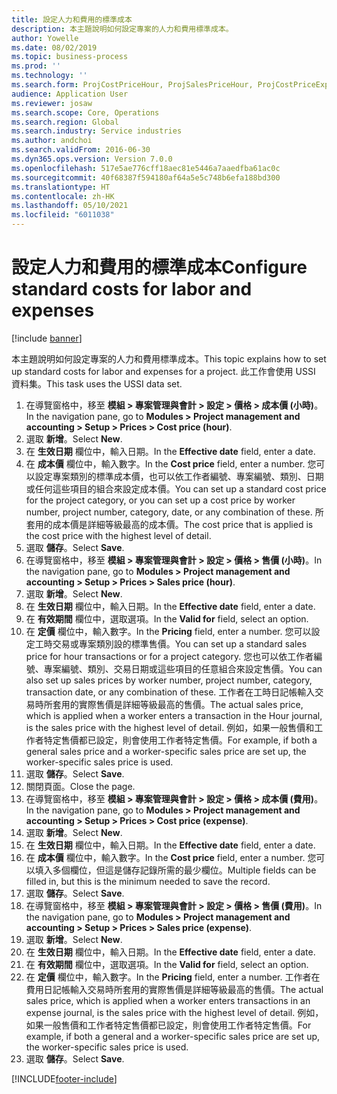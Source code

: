 ```yaml
---
title: 設定人力和費用的標準成本
description: 本主題說明如何設定專案的人力和費用標準成本。
author: Yowelle
ms.date: 08/02/2019
ms.topic: business-process
ms.prod: ''
ms.technology: ''
ms.search.form: ProjCostPriceHour, ProjSalesPriceHour, ProjCostPriceExpense, ProjSalesPriceCost
audience: Application User
ms.reviewer: josaw
ms.search.scope: Core, Operations
ms.search.region: Global
ms.search.industry: Service industries
ms.author: andchoi
ms.search.validFrom: 2016-06-30
ms.dyn365.ops.version: Version 7.0.0
ms.openlocfilehash: 517e5ae776cff18aec81e5446a7aaedfba61ac0c
ms.sourcegitcommit: 40f68387f594180af64a5e5c748b6efa188bd300
ms.translationtype: HT
ms.contentlocale: zh-HK
ms.lasthandoff: 05/10/2021
ms.locfileid: "6011038"
---
```

# <a name="configure-standard-costs-for-labor-and-expenses"></a><span data-ttu-id="f54fa-103">設定人力和費用的標準成本</span><span class="sxs-lookup"><span data-stu-id="f54fa-103">Configure standard costs for labor and expenses</span></span>

[!include [banner](../../includes/banner.md)]

<span data-ttu-id="f54fa-104">本主題說明如何設定專案的人力和費用標準成本。</span><span class="sxs-lookup"><span data-stu-id="f54fa-104">This topic explains how to set up standard costs for labor and expenses for a project.</span></span> <span data-ttu-id="f54fa-105">此工作會使用 USSI 資料集。</span><span class="sxs-lookup"><span data-stu-id="f54fa-105">This task uses the USSI data set.</span></span>

1. <span data-ttu-id="f54fa-106">在導覽窗格中，移至 **模組 > 專案管理與會計 > 設定 > 價格 > 成本價 (小時)**。</span><span class="sxs-lookup"><span data-stu-id="f54fa-106">In the navigation pane, go to **Modules > Project management and accounting > Setup > Prices > Cost price (hour)**.</span></span>
2. <span data-ttu-id="f54fa-107">選取 **新增**。</span><span class="sxs-lookup"><span data-stu-id="f54fa-107">Select **New**.</span></span>
3. <span data-ttu-id="f54fa-108">在 **生效日期** 欄位中，輸入日期。</span><span class="sxs-lookup"><span data-stu-id="f54fa-108">In the **Effective date** field, enter a date.</span></span>
4. <span data-ttu-id="f54fa-109">在 **成本價** 欄位中，輸入數字。</span><span class="sxs-lookup"><span data-stu-id="f54fa-109">In the **Cost price** field, enter a number.</span></span> <span data-ttu-id="f54fa-110">您可以設定專案類別的標準成本價，也可以依工作者編號、專案編號、類別、日期或任何這些項目的組合來設定成本價。</span><span class="sxs-lookup"><span data-stu-id="f54fa-110">You can set up a standard cost price for the project category, or you can set up a cost price by worker number, project number, category, date, or any combination of these.</span></span> <span data-ttu-id="f54fa-111">所套用的成本價是詳細等級最高的成本價。</span><span class="sxs-lookup"><span data-stu-id="f54fa-111">The cost price that is applied is the cost price with the highest level of detail.</span></span>  
5. <span data-ttu-id="f54fa-112">選取 **儲存**。</span><span class="sxs-lookup"><span data-stu-id="f54fa-112">Select **Save**.</span></span>
6. <span data-ttu-id="f54fa-113">在導覽窗格中，移至 **模組 > 專案管理與會計 > 設定 > 價格 > 售價 (小時)**。</span><span class="sxs-lookup"><span data-stu-id="f54fa-113">In the navigation pane, go to **Modules > Project management and accounting > Setup > Prices > Sales price (hour)**.</span></span>
7. <span data-ttu-id="f54fa-114">選取 **新增**。</span><span class="sxs-lookup"><span data-stu-id="f54fa-114">Select **New**.</span></span>
8. <span data-ttu-id="f54fa-115">在 **生效日期** 欄位中，輸入日期。</span><span class="sxs-lookup"><span data-stu-id="f54fa-115">In the **Effective date** field, enter a date.</span></span>
9. <span data-ttu-id="f54fa-116">在 **有效期間** 欄位中，選取選項。</span><span class="sxs-lookup"><span data-stu-id="f54fa-116">In the **Valid for** field, select an option.</span></span>
10. <span data-ttu-id="f54fa-117">在 **定價** 欄位中，輸入數字。</span><span class="sxs-lookup"><span data-stu-id="f54fa-117">In the **Pricing** field, enter a number.</span></span> <span data-ttu-id="f54fa-118">您可以設定工時交易或專案類別設的標準售價。</span><span class="sxs-lookup"><span data-stu-id="f54fa-118">You can set up a standard sales price for hour transactions or for a project category.</span></span> <span data-ttu-id="f54fa-119">您也可以依工作者編號、專案編號、類別、交易日期或這些項目的任意組合來設定售價。</span><span class="sxs-lookup"><span data-stu-id="f54fa-119">You can also set up sales prices by worker number, project number, category, transaction date, or any combination of these.</span></span> <span data-ttu-id="f54fa-120">工作者在工時日記帳輸入交易時所套用的實際售價是詳細等級最高的售價。</span><span class="sxs-lookup"><span data-stu-id="f54fa-120">The actual sales price, which is applied when a worker enters a transaction in the Hour journal, is the sales price with the highest level of detail.</span></span> <span data-ttu-id="f54fa-121">例如，如果一般售價和工作者特定售價都已設定，則會使用工作者特定售價。</span><span class="sxs-lookup"><span data-stu-id="f54fa-121">For example, if both a general sales price and a worker-specific sales price are set up, the worker-specific sales price is used.</span></span>  
11. <span data-ttu-id="f54fa-122">選取 **儲存**。</span><span class="sxs-lookup"><span data-stu-id="f54fa-122">Select **Save**.</span></span>
12. <span data-ttu-id="f54fa-123">關閉頁面。</span><span class="sxs-lookup"><span data-stu-id="f54fa-123">Close the page.</span></span>
13. <span data-ttu-id="f54fa-124">在導覽窗格中，移至 **模組 > 專案管理與會計 > 設定 > 價格 > 成本價 (費用)**。</span><span class="sxs-lookup"><span data-stu-id="f54fa-124">In the navigation pane, go to **Modules > Project management and accounting > Setup > Prices > Cost price (expense)**.</span></span>
14. <span data-ttu-id="f54fa-125">選取 **新增**。</span><span class="sxs-lookup"><span data-stu-id="f54fa-125">Select **New**.</span></span>
15. <span data-ttu-id="f54fa-126">在 **生效日期** 欄位中，輸入日期。</span><span class="sxs-lookup"><span data-stu-id="f54fa-126">In the **Effective date** field, enter a date.</span></span>
16. <span data-ttu-id="f54fa-127">在 **成本價** 欄位中，輸入數字。</span><span class="sxs-lookup"><span data-stu-id="f54fa-127">In the **Cost price** field, enter a number.</span></span> <span data-ttu-id="f54fa-128">您可以填入多個欄位，但這是儲存記錄所需的最少欄位。</span><span class="sxs-lookup"><span data-stu-id="f54fa-128">Multiple fields can be filled in, but this is the minimum needed to save the record.</span></span>  
17. <span data-ttu-id="f54fa-129">選取 **儲存**。</span><span class="sxs-lookup"><span data-stu-id="f54fa-129">Select **Save**.</span></span>
18. <span data-ttu-id="f54fa-130">在導覽窗格中，移至 **模組 > 專案管理與會計 > 設定 > 價格 > 售價 (費用)**。</span><span class="sxs-lookup"><span data-stu-id="f54fa-130">In the navigation pane, go to **Modules > Project management and accounting > Setup > Prices > Sales price (expense)**.</span></span>
19. <span data-ttu-id="f54fa-131">選取 **新增**。</span><span class="sxs-lookup"><span data-stu-id="f54fa-131">Select **New**.</span></span>
20. <span data-ttu-id="f54fa-132">在 **生效日期** 欄位中，輸入日期。</span><span class="sxs-lookup"><span data-stu-id="f54fa-132">In the **Effective date** field, enter a date.</span></span>
21. <span data-ttu-id="f54fa-133">在 **有效期間** 欄位中，選取選項。</span><span class="sxs-lookup"><span data-stu-id="f54fa-133">In the **Valid for** field, select an option.</span></span>
22. <span data-ttu-id="f54fa-134">在 **定價** 欄位中，輸入數字。</span><span class="sxs-lookup"><span data-stu-id="f54fa-134">In the **Pricing** field, enter a number.</span></span> <span data-ttu-id="f54fa-135">工作者在費用日記帳輸入交易時所套用的實際售價是詳細等級最高的售價。</span><span class="sxs-lookup"><span data-stu-id="f54fa-135">The actual sales price, which is applied when a worker enters transactions in an expense journal, is the sales price with the highest level of detail.</span></span> <span data-ttu-id="f54fa-136">例如，如果一般售價和工作者特定售價都已設定，則會使用工作者特定售價。</span><span class="sxs-lookup"><span data-stu-id="f54fa-136">For example, if both a general and a worker-specific sales price are set up, the worker-specific sales price is used.</span></span>  
23. <span data-ttu-id="f54fa-137">選取 **儲存**。</span><span class="sxs-lookup"><span data-stu-id="f54fa-137">Select **Save**.</span></span>



[!INCLUDE[footer-include](../../includes/footer-banner.md)]